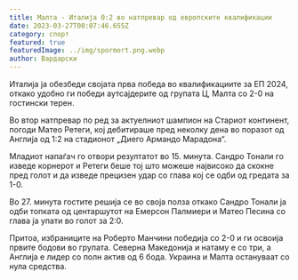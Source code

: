 ```yaml
---
title: Малта - Италија 0:2 во натпревар од европските квалификации
date: 2023-03-27T00:07:46.655Z
category: спорт
featured: true
featuredImage: ../img/spormort.png.webp
author: Вардарски
---
```


Италија ја обезбеди својата прва победа во квалификациите за ЕП 2024, откако удобно ги победи аутсајдерите од групата Ц, Малта со 2-0 на гостински терен.

Во втор натпревар по ред за актуелниот шампион на Стариот континент, погоди Матео Ретеги, кој дебитираше пред неколку дена во поразот од Англија од 1:2 на стадионот „Диего Армандо Марадона“.

Младиот напаѓач го отвори резултатот во 15. минута. Сандро Тонали го изведе корнерот и Ретеги беше тој што можеше највисоко да скокне пред голот и да изведе прецизен удар со глава кој се одби од гредата за 1-0.

Во 27. минута гостите решија се во своја полза откако Сандро Тонали ја одби топката од центаршутот на Емерсон Палмиери и Матео Песина со глава ја упати во голот за 2:0.

Притоа, избраниците на Роберто Манчини победија со 2-0 и ги освоија првите бодови во групата. Северна Македонија и натаму е со три, а Англија е лидер со полн актив од 6 бода. Украина и Малта остануваат со нула средства.

